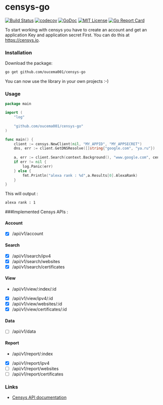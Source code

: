 # censys-go
[![Build Status](https://api.travis-ci.org/oucema001/censys-go.svg?branch=master)](https://travis-ci.org/oucema001/censys-go)
[![codecov](https://codecov.io/gh/oucema001/censys-go/branch/master/graph/badge.svg)](https://codecov.io/gh/oucema001/censys-go)
[![GoDoc](https://godoc.org/github.com/oucema001/censys-go/censys?status.svg)](https://godoc.org/github.com/oucema001/censys-go/censys)
[![MIT License](https://img.shields.io/badge/license-MIT-blue.svg?style=flat)](LICENSE)
[![Go Report Card](https://goreportcard.com/badge/github.com/oucema001/censys-go)](https://goreportcard.com/report/github.com/oucema001/censys-go)


To start working with censys you have to create an account and get an application Key and application secret First. You can do this at https://censys.io.

### Installation

Download the package:

```bash
go get github.com/oucema001/censys-go
```

You can now use the library in your own projects :-)

### Usage

```go
package main

import (
    "log"
    
    "github.com/oucema001/censys-go"
)

func main() {
    client := censys.NewClient(nil, "MY_APPID", "MY_APPSECRET")
    dns, err := client.GetDNSResolve([]string{"google.com", "ya.ru"})
    
    a, err := client.Search(context.Background(), "www.google.com", censys.WEBSITES)
	if err != nil {
		log.Panic(err)
    } else {
        fmt.Println("alexa rank : %d",a.Results[0].AlexaRank)
    }
}
```
This will output : 

```bash
alexa rank : 1
```

###Implemented Censys APIs : 

#### Account
- [x] /api/v1/account
#### Search
- [x] /api/v1/search/ipv4
- [x] /api/v1/search/websites
- [x] /api/v1/search/certificates
#### View
- /api/v1/view/:index/:id
- [x] /api/v1/view/ipv4/:id
- [x] /api/v1/view/websites/:id
- [x] /api/v1/view/certificates/:id
#### Data
- [ ] /api/v1/data
#### Report
- /api/v1/report/:index
- [x] /api/v1/report/ipv4
- [ ] /api/v1/report/websites
- [ ] /api/v1/report/certificates

### Links
* [Censys API documentation](https://censys.io/api/v1/docs/report)
